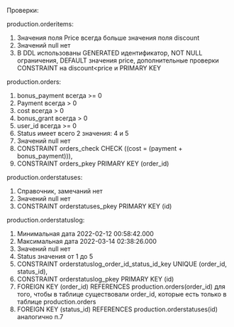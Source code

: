 
Проверки:

production.orderitems:
1. Значения поля Price всегда больше значения поля discount 
2. Значений null нет
3. В DDL использованы GENERATED идентификатор, NOT NULL ограничения, DEFAULT значения price, дополнительные проверки CONSTRAINT на discount<price  и PRIMARY KEY

production.orders:
1. bonus_payment всегда >= 0
2. Payment всегда > 0
3. cost всегда > 0
4. bonus_grant всегда > 0
5. user_id всегда >= 0
6. Status имеет всего 2 значения: 4 и 5
7. Значений null нет
8. CONSTRAINT orders_check CHECK ((cost = (payment + bonus_payment))),
9. CONSTRAINT orders_pkey PRIMARY KEY (order_id)

production.orderstatuses:
1. Справочник, замечаний нет
2. Значений null нет
3. CONSTRAINT orderstatuses_pkey PRIMARY KEY (id)

production.orderstatuslog:
1. Минимальная дата 2022-02-12 00:58:42.000
2. Максимальная дата 2022-03-14 02:38:26.000
3. Значений null нет
4. Status значения от 1 до 5
5. CONSTRAINT orderstatuslog_order_id_status_id_key UNIQUE (order_id, status_id),
6. CONSTRAINT orderstatuslog_pkey PRIMARY KEY (id)
7. FOREIGN KEY (order_id) REFERENCES production.orders(order_id) для того, чтобы в таблице существовали order_id, которые есть только в таблице production.orders
8. FOREIGN KEY (status_id) REFERENCES production.orderstatuses(id) аналогично п.7

